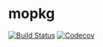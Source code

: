 # mopkg

[![Build Status](https://travis-ci.com/mikolajos/mopkg.jl.svg?branch=master)](https://travis-ci.com/mikolajos/mopkg.jl)
[![Codecov](https://codecov.io/gh/mikolajos/mopkg.jl/branch/master/graph/badge.svg)](https://codecov.io/gh/mikolajos/mopkg.jl)
